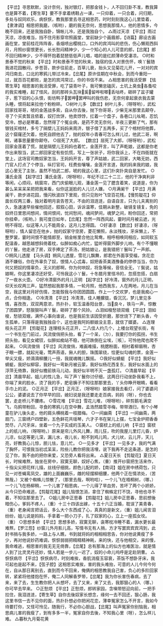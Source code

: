 <!-- { "loadSidebar": true } -->
【平岔】寻思默默，没计奈何，独对银灯，把那金钱卜，人不回归卦不准，教我算也是算不着，【寄生草】要不手拿着绣鞋占一课，一只仰着，一只合着，问归期，多处与奴同欢乐，病恹恹，教我那里去寻这相思药，时时刻刻我这心儿里垫着，【隶津调】相思把我磨，（咳哟），磨的我无奈何，思想我那情人，他的恩情多，今晚不回来，还是我独自卧，锦帐儿冷，还是我独自个。
△雨过天凉
【平岔】雨过天凉，凉夜难当，挡不住月影穿帘照画堂，堂前缺少个画眉郎，【诗篇】廊设古画画在堂，堂前桂花阵阵香，香烟喷出樱桃口，口外的宾鸿叫的悲伤，伤心懒观西斜月，月照纱窗恨更长，长长愁闷精神少，少一个知心的人儿可意的郎，【岔尾】郎不回归精神少，少不得怀抱着琵琶低低声儿唱，唱的是红颜薄命受凄凉。
○时和景泰不觉的秋来
【平岔】时和景泰不觉的秋来，独宿的佳人对景伤怀，唤丫鬟随我进花园散闷，步苍苔，款步往前走，百草儿衰，抬头又见菊花儿开，一对对的宾鸿归南去，口北的寒鸦儿带过冷来，【岔尾】原许佳期在中秋会，到而今重阳一过，就百百花都败，是怎的宾鸿常过，你的书信不来。
△相思害的我活受罪
【怯寄生草】相思害的我活受罪，吃了袋青叶子，我可懒怠磕灰，土坑上臭虫各蚤咬的我实难睡，起了怪风，刮的那砖头瓦块奚留哗啦唧丢咕咚，砸碎了盆子罐子，惹下奴的心头恨，街坊鸭子罢呷罢呷叫的我伤悲，无奈何拿起衰衣我去蒙头睡，恨将起来拉他个粉粉碎。
○树叶儿多
【数岔】树叶儿多，（呀呀哟），武松回家找哥哥，唬的金莲战多索，自从你去後，抛下你哥哥，少柴无米那里去颠夺，寻了个买卖暂且侬着，奴打炊饼，他卖饽饽，扛着一个盘子，各巷口儿吆喝，忍饥受冷，想必是寒着，忽然得了个冤业病，是药不灵无奈何，半夜三更断了气，那有银钱买棺材，多亏了隔壁儿王妈妈来周济，银子借了五两多，买了个棺材将他葬，这个窟窿还欠着，他死自顾他去了，抛的奴年小青春可怎么样儿过，他武二哥，啊啊，诸事思量要你颠夺。
○屈死了大郎。
【数岔】屈死了大郎，（呀呀哟），武松回家金莲着了慌，就是隔壁儿王妈妈也着忙，金莲开言，叫了声乾娘，这都是你老作出来彀当，武二郎回家定有些饥慌，写上一张状子，将你我诉上，不在四衙就在堂上，这场官司教奴家怎当，王妈妈开言，尊了声姑娘，武二回家，大略无妨，西门官人打点了个停当，纵打官司，枉费些嚷嚷，金莲开言道，我的妈来我的娘，我这心里无了主张，虽然不怕武二郎，唬的我这心里，这们扑突扑突自是发忙。
○潘氏金莲
【起字岔】潘氏金莲，（呀呀哟），年纪不过二十二三，他的干净爽利非等闲，心烦闷，桃窗帘，西门庆偷眼儿观，潘金莲一见了腮含着笑，说道是，你为甚么呆呆呆呆把把我来看，似你这涎脸的人儿讨人嫌。
○月满阑干
【平岔】月满阑干，款步进花园，慢闪秋波四下里观，但只见败叶飞空百花残，【慢剪靛花】仰面长叹两三番，独对着明月哀告苍天，不由的泪涟涟，自语自言，只为儿夫离别的久，急速速早些催他回还，叙叙心田，诉诉温寒，佳期从新整，破镜复镜复，免的奴终日里思间想间，情间恨间，忧间愁间，魂间梦间，魂梦之间，盼你回还，常把你挂牵，（咳哟，）我可度日如年，【岔尾】忽然一阵西风起，霎时间月被云遮，光明不得现，似这等人儿不能周全，这月儿怎得圆。
○好凄凉
【数岔】好凄凉，（呀呀哟），情人留恋在他乡，抛的奴家守空房，菱花懒照，永淡残妆，牙床懒上，不整罗裳，霎时间恨不能情郎至，销金帐里合他比鸳鸯，相呼相唤同相应，如同软玉配温香，越思越想斜倚着枕，似醉如痴心内忙，猛听得窗外脚步儿响，有个不懂眼的丫鬟，他走进了房，双手捧定了茶汤，把姑娘让，是我错把丫鬟叫了一声郎。
○朔风儿透屋
【马头调】朔风儿透屋，雪花儿飘舞，郎君在外面享受福，贪花恋酒不嫌俗，你在外辜负了奴，恨情人心忒毒，奴把香茶美酒豫备的停停当当，你为何又把奴的情辜负，无义的郎啊，你为何哄奴，将急等候，音信全无，丫鬓说，姑娘啊，你这里凄凉还好受，可怜我这小丫鬟，十冬腊月里怪冷的，忽搭忽搭，白扇了一夜水火壶。
○好冷清窗外的月儿正明
【起字岔】好冷清，窗外的月儿正明，仰天长叹两三声，猛然想起我那多情，一轮月照，他西我东，人在两地，月儿在当空，我这里对月好伤情，怎能彀我与你团团圆圆，作上一个交欢梦，也是我痴心一点，合你相逢。
○冷清清
【平岔】冷清清，佳人睡朦胧，昏沉沉，梦儿里见多情，喜孜孜，双双两意浓，热扑扑，软玉温香阳台景，当良々，铁马一声，惊散了团圆梦，怒狠狠叫声丫鬟，砸碎了那个风铃。
△泪如梭愁锁双蛾
【平岔】泪如梭，愁锁双蛾，满怀心事向谁说，也是我前生该因受折磨，那世烧下了断头香，今生孤单，只落得是我独独自个，这也是我阿妈额娘没主意，就信了媒婆。
△连理枝头花正开
【剪靛花】连理枝头花正开，二八佳人约几个，上楼台观望长街，有一个书生在门前过，风流俊俏把头抬，看了一个呆，（ㄉ），我要打你的孤拐，书生把头抬，看见女裙钗，似醉如痴站不稳，他可跌倒在尘埃，〖咳〗，可怜他爬也爬不起来。
○风流俊俏
【平岔】风流俊俏，难画难描，桃腮粉面，相衬着柳眉稍，杏子眼一膘，就起光毫，莺声燕语，揪人的胆，珠围翠绕，恰更似勾魂的票，金莲一举尖又瘦，娇滴滴柳腰儿一扭，我就魂魄儿飘摇。
○我好似蜻蜓
【平岔】我好似蜻蜓，我好似柳容，我好似一弯新月被云蒙，我好似杨花西复东，我好似水面上的浮萍无倚靠，我好似檐前铁马儿动，我好似半明不灭一盏孤灯。
○清晨早起
【平岔】清晨早起，姐儿的性儿急，叫了声丫鬟你讨仔细，这两日行动坐卧我看不上，你端了来的脸水，烫了我的手，肥皂胰子不知往那那里去，丫头你睁开眼睛，看看手巾上的泥。
○正月正
【平岔】正月正，（呀呀哟）娘家接我去看灯，问了婆婆问公公，婆婆说去了你早早的回，媳妇说是我还要走走百病，妈妈（呀），你也去罢，走走桥儿不腰疼。
○雪花堆
【平岔】雪花儿堆，（呀呀哟），碎剪鹅毛满空飞，乌鸦带粉回，寻食的寒鸦儿在空中舞，孟浩然踏雪寻梅，带带酒归，有个小琴童在驴儿後头走，他的肩头横桃着一枝腊梅。
○一间幽斋
【平岔】一间幽斋，两扇门，三窗绣户四壁新，五色鲜花共瑶琴，六才子书在架儿上摆，七宝金炉把香香焚尽，八尺牙床，坐着一个九子实成的玉美人。
○窗棂上的纸儿响
【平岔】窗棂上的纸儿响，（呀呀哟，）原来是帘儿外风儿舞，雨儿狂，吹的我屋儿里灯儿昏，炉儿凉，似这等更儿深，漏儿水，夜儿长，盼不到鸡儿鸣，犬儿吠，云儿开，天儿亮，好教我心儿惊，胆儿怯，意儿忙。
○一见多才
【平岔】一见多才，我的气满了胸怀，可恨我当初忒呆呆，险些儿教你把我活埋，说下我再不走这条道，是怎的见了你，我不由的把你来爱，又恐旁人看将出来。
△夏日天长
【剪靛花】夏日天长，时候难熬，独坐在房中，寂寞无聊，奴好心焦，（重）推开纱窗把生活来作，十指尖尖把花样儿描，丝线仔细挑，颜色儿配的娇，【南词】姐在房中绣荷包，只见一对苍蝇鸾凤交，雄的上面巍巍乐，雌的轻摆柳细腰，他两个正在情浓处，（苦煞哉，）又被个蜘蛛儿惊散了，（那里去哉，啊哟哈），一个儿飞在梧桐树，（哪，）一个儿飞在杨柳稍，一个儿害了相思病，一个儿得了旱血劳，苦坏了两个小娇娇，从今只恐命难逃，【剪靛花尾】姐儿恼恨怎消，拿住了蜘蛛定打不饶，寻他也寻不着，不知往那里去了。
○姐儿房中正思春
【剪靛花】姐儿房中正思春，思前想後暗伤心，爹妈不疼人，（重）十三十四该出嫁，十五十六正当婚，耽误了美青春，（重）老身闻言把话云，多么大个东西成了心，真真的是新文，（重）姐儿闻言泪纷纷，姐儿说是妈妈，手拿着一把小刀子，扎了奴家的心，立上一座孤女坟。（重）
○思想多娇
【平岔】思想多娇，寂寞无聊，衾寒枕冷睡不着，漏水更长最难熬，【罗江怨】纱窗儿外月影儿高，写情书无有人捎，方才写罢宾宾宾鸿到，此封书捎与我多娇，一路上与人瞧，书到就将妈的相相相思告，你对他说黄瘦了多少，再对他说妙药难调，恹恹弱弱把精精精神耗，来的快，还与他相交，来的慢，我命难逃，相思害的我无无无倚靠，【岔尾】总有那海上的仙方也难医治，就是情人到了比灵灵丹还妙，情人若是一步儿一迟了，奴的小命儿呜呼是定赴阴曹。
△恹恹病尽
【平岔】恹恹病尽，时刻难挨，香肌消瘦玉容衰，茶饭不想卧牙床，我可起也是起不来，【弦子腔】这相思实难挨，害的我头难抬，可意的人儿今何今何在，自从那日离别去，直到而今不回来，俺俩的相思教我自己害，负心的多阶回家转，紧紧将他搂抱在怀，俺二人同解香罗带，【岔尾】我为你长害伤春病，去了来，来了去，生生教你把人从想坏，去了又来，来了又去，我那狠心的人（哪，）你可早去早来。
○正愁烦
【平岔】正愁烦，郎转家园，含嗔带怒迎向前，一把手拉住，我泪涟涟，【寄生草】自你去後奴家长想念，缘何一去不回还，狠心肠，我这里书信一去不见你的面，热扑扑想必你把闲花恋，薄幸冤家怎么不开言，我如今待要打你，又怪可怜见，随我行，不必你心胆战，【岔尾】叫声冤家你别恼我，相思病儿害的我瘦了，到有多多一半，冤家自你去後，不知我心里（呀），怎么样儿难。
△暮秋九月菊花黄
